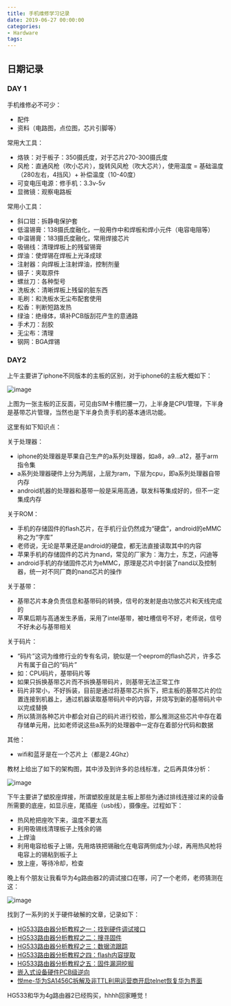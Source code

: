 ```yaml
---
title: 手机维修学习记录
date: 2019-06-27 00:00:00
categories:
- Hardware
tags: 
---
```


## 日期记录

### DAY 1

手机维修必不可少：

- 配件
- 资料（电路图，点位图，芯片引脚等）

常用大工具：

- 烙铁：对于板子：350摄氏度，对于芯片270-300摄氏度
- 风枪：直通风枪（吹小芯片），旋转风风枪（吹大芯片），使用温度 = 基础温度（280左右，4挡风）+ 补偿温度（10-40度）
- 可变电压电源：修手机：3.3v-5v
- 显微镜：观察电路板

常用小工具：

- 斜口钳：拆静电保护套
- 低温锡膏：138摄氏度融化，一般用作中和焊板和焊小元件（电容电阻等）
- 中温锡膏：183摄氏度融化，常用焊接芯片
- 吸锡线：清理焊板上的残留锡膏
- 焊油：使焊锡在焊板上光泽成球
- 注射器：向焊板上注射焊油，控制剂量
- 镊子：夹取原件
- 螺丝刀：各种型号
- 洗板水：清晰焊板上残留的脏东西
- 毛刷：和洗板水无尘布配套使用
- 松香：判断短路发热
- 绿油：绝缘体，填补PCB版刮花产生的意通路
- 手术刀：刮胶
- 无尘布：清理
- 钢网：BGA焊锡

### DAY2

上午主要讲了iphone不同版本的主板的区别，对于iphone6的主板大概如下：

![image](https://xuanxuanblingbling.github.io/assets/pic/iphone6.jpeg)

上图为一张主板的正反面，可见由SIM卡槽拦腰一刀，上半身是CPU管理，下半身是基带芯片管理，当然也是下半身负责手机的基本通讯功能。

这里有如下知识点：

关于处理器：
- iphone的处理器是苹果自己生产的a系列处理器，如a8，a9...a12，基于arm指令集
- a系列处理器硬件上分为两层，上层为ram，下层为cpu，即a系列处理器自带内存
- android机器的处理器和基带一般是采用高通，联发科等集成好的，但不一定集成内存

关于ROM：
- 手机的存储固件的flash芯片，在手机行业仍然成为“硬盘”，android的eMMC称之为“字库”
- 老师说，无论是苹果还是android的硬盘，都无法直接读取其中的内容
- 苹果手机的存储固件的芯片为nand，常见的厂家为：海力士，东芝，闪迪等
- android手机的存储固件芯片为eMMC，原理是芯片中封装了nand以及控制器，统一对不同厂商的nand芯片的操作

关于基带：
- 基带芯片本身负责信息和基带码的转换，信号的发射是由功放芯片和天线完成的
- 苹果后期与高通发生矛盾，采用了intel基带，被吐槽信号不好，老师说，信号不好未必与基带相关

关于码片：
- “码片”这词为维修行业的专有名词，貌似是一个eeprom的flash芯片，许多芯片有属于自己的“码片”
- 如：CPU码片，基带码片等
- 如果只拆换基带芯片而不拆换基带码片，则基带无法正常工作
- 码片非常小，不好拆装，目前是通过将基带芯片拆下，把主板的基带芯片的位置连接到机器上，通过机器读取基带码片中的内容，并烧写到新的基带码片中以完成替换
- 所以猜测各种芯片中都会对自己的码片进行校验，那么推测这些芯片中存在着存储单元用，比如老师说这些a系列的处理器中一定存在着部分代码和数据

其他：
- wifi和蓝牙是在一个芯片上（都是2.4Ghz）

教材上给出了如下的架构图，其中涉及到许多的总线标准，之后再具体分析：

![image](https://xuanxuanblingbling.github.io/assets/pic/iphone_android.jpeg)

下午主要讲了塑胶座焊接，所谓塑胶座就是主板上那些为通过排线连接过来的设备所需要的底座，如显示座，尾插座（usb线），摄像座。过程如下：

- 热风枪把座吹下来，温度不要太高
- 利用吸锡线清理板子上残余的锡
- 上焊油
- 利用电容给板子上锡，先用烙铁把锡融化在电容两侧成为小球，再用热风枪将电容上的锡粘到板子上
- 放上座，等待冷却，检查

晚上有个朋友让我看华为4g路由器2的调试接口在哪，问了一个老师，老师猜测在这：

![image](https://xuanxuanblingbling.github.io/assets/pic/huaweiroute.jpeg)

找到了一系列的关于硬件破解的文章，记录如下：

- [HG533路由器分析教程之一：找到硬件调试接口](https://bbs.pediy.com/thread-214700.htm)
- [HG533路由器分析教程之二：搜寻固件](https://bbs.pediy.com/thread-214719.htm)
- [HG533路由器分析教程之三：数据流跟踪](https://www.jianshu.com/p/948616a4d1de)
- [HG533路由器分析教程之四：flash内容提取](https://paper.seebug.org/165/)
- [HG533路由器分析教程之五：固件漏洞挖掘](https://paper.seebug.org/167/)
- [嵌入式设备硬件PCB级逆向](https://www.jianshu.com/p/09da82c3325f)
- [悦me-华为SA1456C拆解及非TTL利用运营商开启telnet恢复华为界面](http://koolshare.cn/forum.php?mod=viewthread&tid=42923)

HG533和华为4g路由器2已经购买，hhhh回家睡觉！
